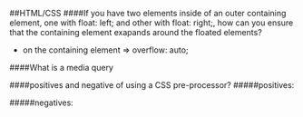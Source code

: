 ##HTML/CSS
####If you have two elements inside of an outer containing element, one with float: left; and other with float: right;, how can you ensure that the containing element exapands around the floated elements?
* on the containing element => overflow: auto;

####What is a media query

####positives and negative of using a CSS pre-processor?
#####positives:

#####negatives:

